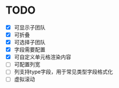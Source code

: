# TODO
- [x] 可显示子团队
- [x] 可折叠
- [x] 可选择子团队
- [x] 字段需要配置
- [x] 可自定义单元格渲染内容
- [ ] 可配置列宽
- [ ] 列支持type字段，用于常见类型字段格式化
- [ ] 虚拟滚动